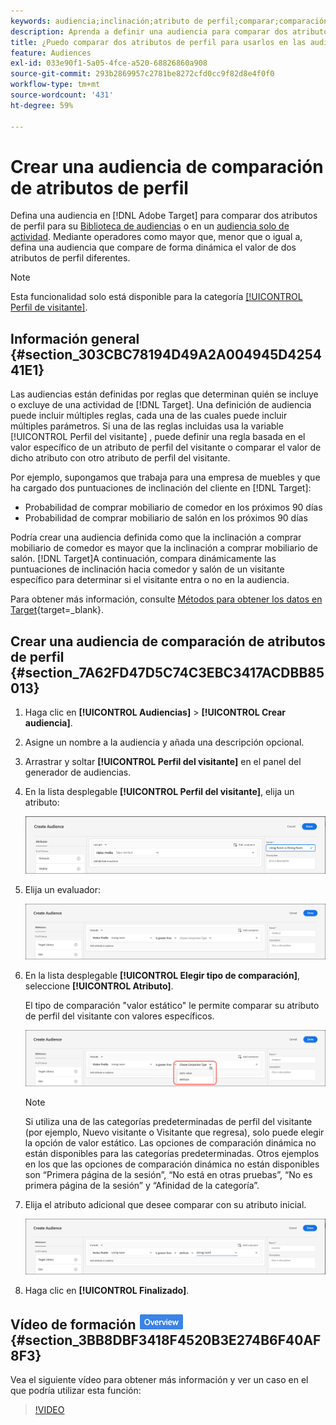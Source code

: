 ```yaml
---
keywords: audiencia;inclinación;atributo de perfil;comparar;comparación;crear audiencia;creación de audiencia
description: Aprenda a definir una audiencia para comparar dos atributos de perfil.
title: ¿Puedo comparar dos atributos de perfil para usarlos en las audiencias?
feature: Audiences
exl-id: 033e90f1-5a05-4fce-a520-68826860a908
source-git-commit: 293b2869957c2781be8272cfd0cc9f82d8e4f0f0
workflow-type: tm+mt
source-wordcount: '431'
ht-degree: 59%

---
```


# Crear una audiencia de comparación de atributos de perfil

Defina una audiencia en [!DNL Adobe Target] para comparar dos atributos de perfil para su [Biblioteca de audiencias](/help/main/c-target/c-audiences/audiences.md) o en un [audiencia solo de actividad](/help/main/c-target/creating-activity-only-audience.md). Mediante operadores como mayor que, menor que o igual a, defina una audiencia que compare de forma dinámica el valor de dos atributos de perfil diferentes.

>[!NOTE]
>
>Esta funcionalidad solo está disponible para la categoría [[!UICONTROL Perfil de visitante]](/help/main/c-target/c-audiences/c-target-rules/visitor-profile.md#concept_E972690B9A4C4372A34229FA37EDA38E).

## Información general {#section_303CBC78194D49A2A004945D425441E1}

Las audiencias están definidas por reglas que determinan quién se incluye o excluye de una actividad de [!DNL Target]. Una definición de audiencia puede incluir múltiples reglas, cada una de las cuales puede incluir múltiples parámetros. Si una de las reglas incluidas usa la variable [!UICONTROL Perfil del visitante] , puede definir una regla basada en el valor específico de un atributo de perfil del visitante o comparar el valor de dicho atributo con otro atributo de perfil del visitante.

Por ejemplo, supongamos que trabaja para una empresa de muebles y que ha cargado dos puntuaciones de inclinación del cliente en [!DNL Target]:

* Probabilidad de comprar mobiliario de comedor en los próximos 90 días
* Probabilidad de comprar mobiliario de salón en los próximos 90 días

Podría crear una audiencia definida como que la inclinación a comprar mobiliario de comedor es mayor que la inclinación a comprar mobiliario de salón. [!DNL Target]A continuación,  compara dinámicamente las puntuaciones de inclinación hacia comedor y salón de un visitante específico para determinar si el visitante entra o no en la audiencia.

Para obtener más información, consulte [Métodos para obtener los datos en Target](https://developer.adobe.com/target/before-implement/methods-to-get-data-into-target/methods-to-get-data-into-target/){target=_blank}.

## Crear una audiencia de comparación de atributos de perfil {#section_7A62FD47D5C74C3EBC3417ACDBB85013}

1. Haga clic en **[!UICONTROL Audiencias]** > **[!UICONTROL Crear audiencia]**.
1. Asigne un nombre a la audiencia y añada una descripción opcional.
1. Arrastrar y soltar **[!UICONTROL Perfil del visitante]** en el panel del generador de audiencias.
1. En la lista desplegable **[!UICONTROL Perfil del visitante]**, elija un atributo:

   ![Puntuación de propensión 1](assets/propensity_score_1.png)

1. Elija un evaluador:

   ![Puntuación de propensión 2](assets/propensity_score_2.png)

1. En la lista desplegable **[!UICONTROL Elegir tipo de comparación]**, seleccione **[!UICONTROL Atributo]**.

   El tipo de comparación &quot;valor estático&quot; le permite comparar su atributo de perfil del visitante con valores específicos.

   ![Puntuación de propensión 3](assets/propensity_score_3.png)

   >[!NOTE]
   >
   >Si utiliza una de las categorías predeterminadas de perfil del visitante (por ejemplo, Nuevo visitante o Visitante que regresa), solo puede elegir la opción de valor estático. Las opciones de comparación dinámica no están disponibles para las categorías predeterminadas. Otros ejemplos en los que las opciones de comparación dinámica no están disponibles son “Primera página de la sesión”, “No está en otras pruebas”, “No es primera página de la sesión” y “Afinidad de la categoría”.

1. Elija el atributo adicional que desee comparar con su atributo inicial.

   ![imagen propensity_score_4](assets/propensity_score_4.png)

1. Haga clic en **[!UICONTROL Finalizado]**.

## Vídeo de formación ![Distintivo Información general](/help/main/assets/overview.png) {#section_3BB8DBF3418F4520B3E274B6F40AF8F3}

Vea el siguiente vídeo para obtener más información y ver un caso en el que podría utilizar esta función:

>[!VIDEO](https://video.tv.adobe.com/v/23218/)
